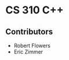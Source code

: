 <h1>CS 310 C++</h1>
<h2>Contributors</h2>
<ul>
  <li>Robert Flowers</li>
  <li>Eric Zimmer</li>
</ul>

